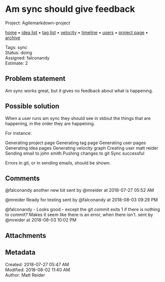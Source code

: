 # Am sync should give feedback

Project: Agilemarkdown-project

[home](../index.md) • [idea list](../ideas.md) • [tag list](../tags.md) • [velocity](../velocity.md) • [timeline](../timeline.md) • [users](../users.md) • [project page](../agilemarkdown-project.md) • [archive](archive.md)

Tags: sync  
Status: doing  
Assigned: falconandy  
Estimate: 2  

## Problem statement

Am sync works great, but it gives no feedback about what is happening.

## Possible solution

When a user runs am sync they should see in stdout the things that are happening, in the order they are happening.

For instance:

Generating project page
Generating tag page
Generating user pages
Generating idea pages
Generating velocity graph
Creating user matt reider
Sending email to john smith
Pushing changes to git
Sync successful

Errors in git, or in sending emails, should be shown.

## Comments

@falconandy another new bit
sent by @mreider at 2018-07-27 05:52 AM

@mreider Ready for testing
sent by @falconandy at 2018-08-03 09:29 PM

@falconandy - Looks good - except the git commit exits 1 if there is nothing to commit? Makes it seem like there is an error, when there isn't. 
sent by @mreider at 2018-08-03 10:02 PM


## Attachments

## Metadata

Created: 2018-07-27 05:47 AM  
Modified: 2018-08-02 11:40 AM  
Author: Matt Reider  
